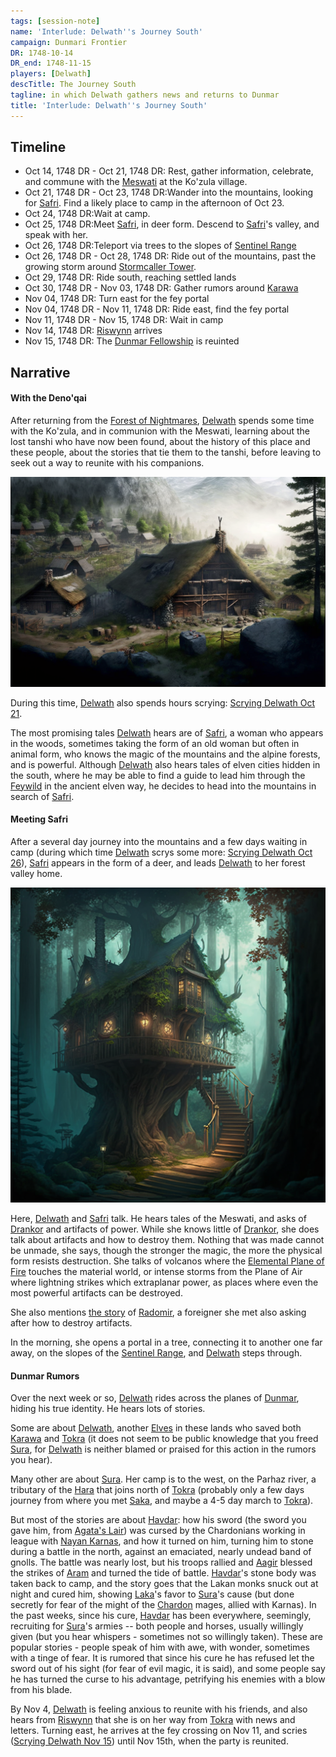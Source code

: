 ```yaml
---
tags: [session-note]
name: 'Interlude: Delwath''s Journey South'
campaign: Dunmari Frontier
DR: 1748-10-14
DR_end: 1748-11-15
players: [Delwath]
descTitle: The Journey South
tagline: in which Delwath gathers news and returns to Dunmar
title: 'Interlude: Delwath''s Journey South'
---
```

## Timeline

- Oct 14, 1748 DR - Oct 21, 1748 DR: Rest, gather information, celebrate, and commune with the [Meswati](<../../../gods-and-religions/gods/tanshi/meswati/meswati.md>) at the Ko'zula village.
- Oct 21, 1748 DR - Oct 23, 1748 DR:Wander into the mountains, looking for [Safri](<../../../people/deno-qai/safri.md>). Find a likely place to camp in the afternoon of Oct 23.
- Oct 24, 1748 DR:Wait at camp.
- Oct 25, 1748 DR:Meet [Safri](<../../../people/deno-qai/safri.md>), in deer form. Descend to [Safri](<../../../people/deno-qai/safri.md>)'s valley, and speak with her. 
- Oct 26, 1748 DR:Teleport via trees to the slopes of [Sentinel Range](<../../../gazetteer/sentinel-range.md>)
- Oct 26, 1748 DR - Oct 28, 1748 DR: Ride out of the mountains, past the growing storm around [Stormcaller Tower](<../../../gazetteer/greater-dunmar/dunmari-basin/stormcaller-tower.md>). 
- Oct 29, 1748 DR: Ride south, reaching settled lands
- Oct 30, 1748 DR - Nov 03, 1748 DR: Gather rumors around [Karawa](<../../../gazetteer/greater-dunmar/realms/dunmar/eastern-dunmar/karawa.md>)
- Nov 04, 1748 DR: Turn east for the fey portal
- Nov 04, 1748 DR - Nov 11, 1748 DR: Ride east, find the fey portal
- Nov 11, 1748 DR - Nov 15, 1748 DR: Wait in camp
- Nov 14, 1748 DR: [Riswynn](<../../../people/pcs/dunmar-fellowship/riswynn.md>) arrives
- Nov 15, 1748 DR: The [Dunmar Fellowship](<../../../people/pcs/dunmar-fellowship/dunmar-fellowship.md>) is reuinted
## Narrative

#### With the Deno'qai

After returning from the [Forest of Nightmares](<../../../gazetteer/northern-sentinels/forest-of-nightmares.md>), [Delwath](<../../../people/pcs/dunmar-fellowship/delwath.md>) spends some time with the Ko'zula, and in communion with the Meswati, learning about the lost tanshi who have now been found, about the history of this place and these people, about the stories that tie them to the tanshi, before leaving to seek out a way to reunite with his companions. 

![Kozula Village](../../../assets/kozula-village.png)

During this time, [Delwath](<../../../people/pcs/dunmar-fellowship/delwath.md>) also spends hours scrying: [Scrying Delwath Oct 21](<../scrying-and-spying/scrying-delwath-oct-21.md>).

The most promising tales [Delwath](<../../../people/pcs/dunmar-fellowship/delwath.md>) hears are of [Safri](<../../../people/deno-qai/safri.md>), a woman who appears in the woods, sometimes taking the form of an old woman but often in animal form, who knows the magic of the mountains and the alpine forests, and is powerful. Although [Delwath](<../../../people/pcs/dunmar-fellowship/delwath.md>) also hears tales of elven cities hidden in the south, where he may be able to find a guide to lead him through the [Feywild](<../../../cosmology/feywild.md>) in the ancient elven way, he decides to head into the mountains in search of [Safri](<../../../people/deno-qai/safri.md>). 
#### Meeting Safri

After a several day journey into the mountains and a few days waiting in camp (during which time [Delwath](<../../../people/pcs/dunmar-fellowship/delwath.md>) scrys some more: [Scrying Delwath Oct 26](<../scrying-and-spying/scrying-delwath-oct-26.md>)), [Safri](<../../../people/deno-qai/safri.md>) appears in the form of a deer, and leads [Delwath](<../../../people/pcs/dunmar-fellowship/delwath.md>) to her forest valley home.

![Safri House](../../../assets/safri-house.png)

Here, [Delwath](<../../../people/pcs/dunmar-fellowship/delwath.md>) and [Safri](<../../../people/deno-qai/safri.md>) talk. He hears tales of the Meswati, and asks of [Drankor](<../../../history/drankorian-era/drankorian-empire.md>) and artifacts of power. While she knows little of [Drankor](<../../../history/drankorian-era/drankorian-empire.md>), she does talk about artifacts and how to destroy them. Nothing that was made cannot be unmade, she says, though the stronger the magic, the more the physical form resists destruction. She talks of volcanos where the [Elemental Plane of Fire](<../../../cosmology/energy-realms/elemental-plane-of-fire.md>) touches the material world, or intense storms from the Plane of Air where lightning strikes which extraplanar power, as places where even the most powerful artifacts can be destroyed. 

She also mentions [the story](<../../../people/other-humans/radomir.md#safris-tale>) of [Radomir](<../../../people/other-humans/radomir.md>), a foreigner she met also asking after how to destroy artifacts. 

In the morning, she opens a portal in a tree, connecting it to another one far away, on the slopes of the [Sentinel Range](<../../../gazetteer/sentinel-range.md>), and [Delwath](<../../../people/pcs/dunmar-fellowship/delwath.md>) steps through. 
#### Dunmar Rumors

Over the next week or so, [Delwath](<../../../people/pcs/dunmar-fellowship/delwath.md>) rides across the planes of [Dunmar](<../../../gazetteer/greater-dunmar/realms/dunmar/dunmar.md>), hiding his true identity. He hears lots of stories.

Some are about [Delwath](<../../../people/pcs/dunmar-fellowship/delwath.md>), another [Elves](<../../../species/elves.md>) in these lands who saved both [Karawa](<../../../gazetteer/greater-dunmar/realms/dunmar/eastern-dunmar/karawa.md>) and [Tokra](<../../../gazetteer/greater-dunmar/realms/dunmar/central-dunmar/tokra/tokra.md>) (it does not seem to be public knowledge that you freed [Sura](<../../../people/dunmari/sura.md>), for [Delwath](<../../../people/pcs/dunmar-fellowship/delwath.md>) is neither blamed or praised for this action in the rumors you hear).

Many other are about [Sura](<../../../people/dunmari/sura.md>). Her camp is to the west, on the Parhaz river, a tributary of the [Hara](<../../../gazetteer/greater-dunmar/rivers/hara-watershed/hara.md>) that joins north of [Tokra](<../../../gazetteer/greater-dunmar/realms/dunmar/central-dunmar/tokra/tokra.md>) (probably only a few days journey from where you met [Saka](<../../../people/dunmari/saka.md>), and maybe a 4-5 day march to [Tokra](<../../../gazetteer/greater-dunmar/realms/dunmar/central-dunmar/tokra/tokra.md>)). 

But most of the stories are about [Havdar](<../../../people/dunmari/havdar.md>): how his sword (the sword you gave him, from [Agata's Lair](<../../../gazetteer/greater-dunmar/dunmari-basin/agata-s-lair.md>)) was cursed by the Chardonians working in league with [Nayan Karnas](<../../../people/dunmari/nayan-karnas.md>), and how it turned on him, turning him to stone during a battle in the north, against an emaciated, nearly undead band of gnolls. The battle was nearly lost, but his troops rallied and [Aagir](<../../../gods-and-religions/gods/incorporeal-gods/dunmari-pantheon/aagir.md>) blessed the strikes of [Aram](<../../../people/dunmari/aram.md>) and turned the tide of battle. [Havdar](<../../../people/dunmari/havdar.md>)'s stone body was taken back to camp, and the story goes that the Lakan monks snuck out at night and cured him, showing [Laka](<../../../gods-and-religions/gods/incorporeal-gods/dunmari-pantheon/laka.md>)'s favor to [Sura](<../../../people/dunmari/sura.md>)'s cause (but done secretly for fear of the might of the [Chardon](<../../../gazetteer/greater-chardon/chardonian-empire/chardon/chardon.md>) mages, allied with Karnas). In the past weeks, since his cure, [Havdar](<../../../people/dunmari/havdar.md>) has been everywhere, seemingly, recruiting for [Sura](<../../../people/dunmari/sura.md>)'s armies -- both people and horses, usually willingly given (but you hear whispers - sometimes not so willingly taken). These are popular stories - people speak of him with awe, with wonder, sometimes with a tinge of fear. It is rumored that since his cure he has refused let the sword out of his sight (for fear of evil magic, it is said), and some people say he has turned the curse to his advantage, petrifying his enemies with a blow from his blade.

By Nov 4, [Delwath](<../../../people/pcs/dunmar-fellowship/delwath.md>) is feeling anxious to reunite with his friends, and also hears from [Riswynn](<../../../people/pcs/dunmar-fellowship/riswynn.md>) that she is on her way from [Tokra](<../../../gazetteer/greater-dunmar/realms/dunmar/central-dunmar/tokra/tokra.md>) with news and letters. Turning east, he arrives at the fey crossing on Nov 11, and scries ([Scrying Delwath Nov 15](<../scrying-and-spying/scrying-delwath-nov-15.md>)) until Nov 15th, when the party is reunited.